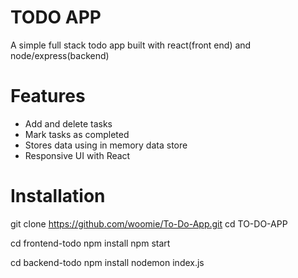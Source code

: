 # TODO APP

A simple full stack todo app built with react(front end) and node/express(backend)

# Features
- Add and delete tasks
- Mark tasks as completed
- Stores data using in memory data store
- Responsive UI with React

# Installation
git clone https://github.com/woomie/To-Do-App.git
cd TO-DO-APP

cd frontend-todo
npm install
npm start

cd backend-todo
npm install
nodemon index.js